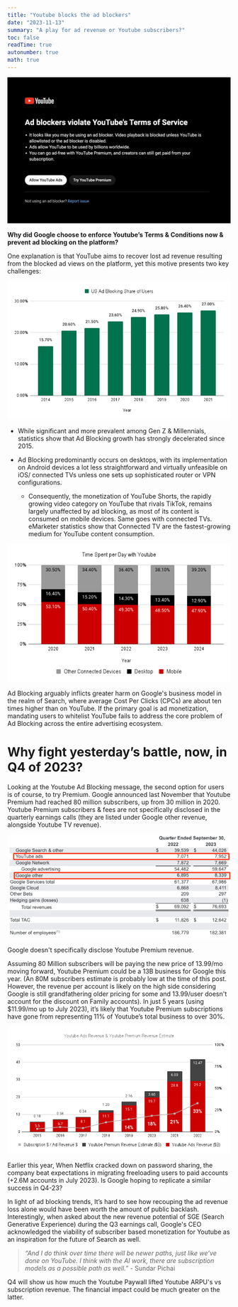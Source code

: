 ```yaml
---
title: "Youtube blocks the ad blockers"
date: "2023-11-13"
summary: "A play for ad revenue or Youtube subscribers?"
toc: false
readTime: true
autonumber: true
math: true
---
```

![image](/images/Youtube.jpg)

**Why did Google choose to enforce Youtube’s Terms & Conditions now & prevent ad blocking on the platform?**

One explanation is that YouTube aims to recover lost ad revenue resulting from the blocked ad views on the platform, yet this motive presents two key challenges:

![image](/images/US_ad_block.png)

* While significant and more prevalent among Gen Z & Millennials, statistics show that Ad Blocking growth has strongly decelerated since 2015. 

* Ad Blocking predominantly occurs on desktops, with its implementation on Android devices a lot less straightforward and virtually unfeasible on iOS/ connected TVs unless one sets up sophisticated router or VPN configurations.
    * Consequently, the monetization of YouTube Shorts, the rapidly growing video category on YouTube that rivals TikTok, remains largely unaffected by ad blocking, as most of its content is consumed on mobile devices.
Same goes with connected TVs. eMarketer statistics show that Connected TV are the fastest-growing medium for YouTube content consumption.

![image](/images/Youtube_Time.png)

Ad Blocking arguably inflicts greater harm on Google's business model in the realm of Search, where average Cost Per Clicks (CPCs) are about ten times higher than on YouTube. If the primary goal is ad monetization, mandating users to whitelist YouTube fails to address the core problem of Ad Blocking across the entire advertising ecosystem.

# Why fight yesterday’s battle, now, in Q4 of 2023?
Looking at the Youtube Ad Blocking message, the second option for users is of course, to try Premium.
Google announced last November that Youtube Premium had reached 80 million subscribers, up from 30 million in 2020. Youtube Premium subscribers & fees are not specifically disclosed in the quarterly earnings calls (they are listed under Google other revenue, alongside Youtube TV revenue).

![image](/images/Goog_other.png)

Google doesn't specifically disclose Youtube Premium revenue.

Assuming 80 Million subscribers will be paying the new price of 13.99/mo moving forward, Youtube Premium could be a 13B business for Google this year.
(An 80M subscribers estimate is probably low at the time of this post. However, the revenue per account is likely on the high side considering Google is still grandfathering older pricing for some and 13.99/user doesn't account for the discount on Family accounts).
In just 5 years (using $11.99/mo up to July 2023), it’s likely that Youtube Premium subscriptions have gone from representing 11% of Youtube’s total business to over 30%.

![image](/images/Youtube_Revenue.png)

Earlier this year, When Netflix cracked down on password sharing, the company beat expectations in migrating freeloading users to paid accounts (+2.6M accounts in July 2023).
Is Google hoping to replicate a similar success in Q4-23?

In light of ad blocking trends, It’s hard to see how recouping the ad revenue loss alone would have been worth the amount of public backlash.
Interestingly, when asked about the new revenue potential of SGE (Search Generative Experience) during the Q3 earnings call, Google's CEO acknowledged the viability of subscriber based monetization for Youtube as an inspiration for the future of Search as well.
> *“And I do think over time there will be newer paths, just like we’ve done on YouTube. I think with the AI work, there are subscription models as a possible path as well.”* - Sundar Pichai  

Q4 will show us how much the Youtube Paywall lifted Youtube ARPU's vs subscription revenue. The financial impact could be much greater on the latter.